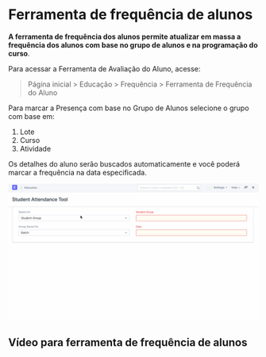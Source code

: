 # Ferramenta de frequência de alunos



**A ferramenta de frequência dos alunos permite atualizar em massa a frequência dos alunos com base no grupo de alunos e na programação do curso**.


Para acessar a Ferramenta de Avaliação do Aluno, acesse:


> Página inicial > Educação > Frequência > Ferramenta de Frequência do Aluno


Para marcar a Presença com base no Grupo de Alunos selecione o grupo com base em:


1. Lote
2. Curso
3. Atividade


Os detalhes do aluno serão buscados automaticamente e você poderá marcar a frequência na data especificada.


![Ferramenta de frequência do aluno](/files/education-student-attendance-tool.gif)


## Vídeo para ferramenta de frequência de alunos









